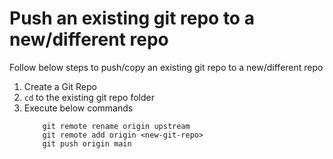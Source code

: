 # Push an existing git repo to a new/different repo

Follow below steps to push/copy an existing git repo to a new/different repo

1. Create a Git Repo 
2. `cd` to the existing git repo folder 
3. Execute below commands 
    ```
        git remote rename origin upstream
        git remote add origin <new-git-repo>
        git push origin main
    ```


